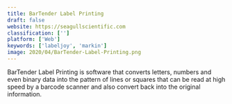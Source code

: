 ```yaml
---
title: BarTender Label Printing
draft: false 
website: https://seagullscientific.com
classification: ['']
platform: ['Web']
keywords: ['labeljoy', 'markin']
image: 2020/04/BarTender-Label-Printing.png
---
```

BarTender Label Printing is software that converts letters, numbers and even binary data into the pattern of lines or squares that can be read at high speed by a barcode scanner and also convert back into the original information.